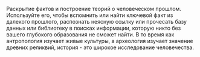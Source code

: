 Раскрытие фактов и построение теорий о человеческом прошлом. Используйте его, чтобы вспомнить или найти ключевой факт из далекого прошлого, распознать неясную ссылку или прочесать базу данных или библиотеку в поисках информации, которую никто без вашего глубокого образования не сможет найти. В то время как антропология изучает живые культуры, а археология изучает значение древних реликвий, история - это широкое исследование человечества.
